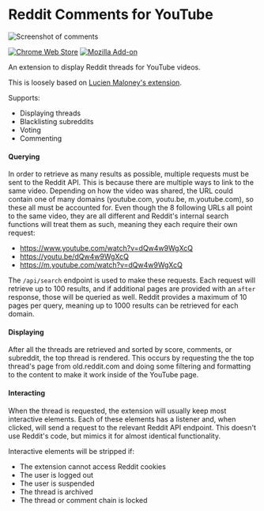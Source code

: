 # Reddit Comments for YouTube

![Screenshot of comments](https://files.catbox.moe/8a8ys0.png)

[![Chrome Web Store](https://img.shields.io/chrome-web-store/v/eeoojlakofhogpkplghnmcljbcjdobbo)](https://chrome.google.com/webstore/detail/reddit-comments-for-youtu/eeoojlakofhogpkplghnmcljbcjdobbo) [![Mozilla Add-on](https://img.shields.io/amo/v/reddit-comments-for-youtube)](https://addons.mozilla.org/en-US/firefox/addon/reddit-comments-for-youtube/)

An extension to display Reddit threads for YouTube videos.

This is loosely based on [Lucien Maloney's extension](https://github.com/lucienmaloney/reddit_comments_for_youtube_extension).

Supports:

- Displaying threads
- Blacklisting subreddits
- Voting
- Commenting

#### Querying

In order to retrieve as many results as possible, multiple requests must be sent to the Reddit API. This is because there are multiple ways to link to the same video. Depending on how the video was shared, the URL could contain one of many domains (youtube.com, youtu.be, m.youtube.com), so these all must be accounted for. Even though the 8 following URLs all point to the same video, they are all different and Reddit's internal search functions will treat them as such, meaning they each require their own request:

- https://www.youtube.com/watch?v=dQw4w9WgXcQ
- https://youtu.be/dQw4w9WgXcQ
- https://m.youtube.com/watch?v=dQw4w9WgXcQ

The `/api/search` endpoint is used to make these requests. Each request will retrieve up to 100 results, and if additional pages are provided with an `after` response, those will be queried as well. Reddit provides a maximum of 10 pages per query, meaning up to 1000 results can be retrieved for each domain.

#### Displaying

After all the threads are retrieved and sorted by score, comments, or subreddit, the top thread is rendered. This occurs by requesting the the top thread's page from old.reddit.com and doing some filtering and formatting to the content to make it work inside of the YouTube page.

#### Interacting

When the thread is requested, the extension will usually keep most interactive elements. Each of these elements has a listener and, when clicked, will send a request to the relevant Reddit API endpoint. This doesn't use Reddit's code, but mimics it for almost identical functionality.

Interactive elements will be stripped if:

- The extension cannot access Reddit cookies
- The user is logged out
- The user is suspended
- The thread is archived
- The thread or comment chain is locked
